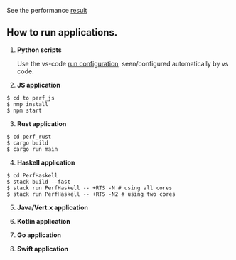 
See the performance [result](./results.md)

## How to run applications.


1. __Python scripts__

    Use the vs-code [run configuration](perf_python/.vscode/launch.json), seen/configured automatically by vs code.

2. __JS application__

  ```shell
  $ cd to perf_js
  $ nmp install
  $ npm start
  ```

3. __Rust application__

  ```shell
  $ cd perf_rust
  $ cargo build
  $ cargo run main
  ```

4. __Haskell application__

  ```shell
  $ cd PerfHaskell
  $ stack build --fast
  $ stack run PerfHaskell -- +RTS -N # using all cores
  $ stack run PerfHaskell -- +RTS -N2 # using two cores
  ```

5. __Java/Vert.x application__

6. __Kotlin application__

7. __Go application__

9. __Swift application__









